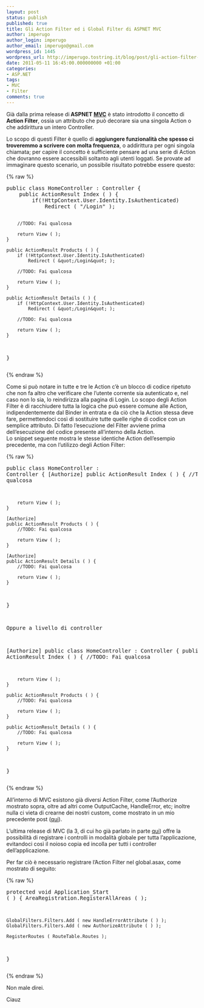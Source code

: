 ```yaml
---
layout: post
status: publish
published: true
title: Gli Action Filter ed i Global Filter di ASPNET MVC
author: imperugo
author_login: imperugo
author_email: imperugo@gmail.com
wordpress_id: 1445
wordpress_url: http://imperugo.tostring.it/blog/post/gli-action-filter-ed-i-global-filter-di-aspnet-mvc/
date: 2011-05-11 16:45:00.000000000 +01:00
categories:
- ASP.NET
tags:
- MVC
- Filter
comments: true
---
```

<p>Già dalla prima release di<strong> ASPNET </strong><a title="ASP.NET MVC" href="http://tostring.it/tags/archive/mvc" target="_blank"><strong>MVC</strong></a> è stato introdotto il concetto di <strong>Action Filter</strong>, ossia un attributo che può decorare sia una singola Action o che addirittura un intero Controller. </p>  <p>Lo scopo di questi Filter è quello di <strong>aggiungere funzionalità che spesso ci troveremmo a scrivere con molta frequenza</strong>, o addirittura per ogni singola chiamata; per capire il concetto è sufficiente pensare ad una serie di Action che dovranno essere accessibili soltanto agli utenti loggati. Se provate ad immaginare questo scenario, un possibile risultato potrebbe essere questo:</p>  {% raw %}<pre class="brush: csharp;">public class HomeController : Controller {
    public ActionResult Index ( ) {
        if(!HttpContext.User.Identity.IsAuthenticated)
            Redirect ( &quot;/Login&quot; );

        //TODO: Fai qualcosa

        return View ( );
    }

    public ActionResult Products ( ) {
        if (!HttpContext.User.Identity.IsAuthenticated)
            Redirect ( &quot;/Login&quot; );

        //TODO: Fai qualcosa

        return View ( );
    }

    public ActionResult Details ( ) {
        if (!HttpContext.User.Identity.IsAuthenticated)
            Redirect ( &quot;/Login&quot; );

        //TODO: Fai qualcosa

        return View ( );
    }
}</pre>{% endraw %}

<p>Come si può notare in tutte e tre le Action c’è un blocco di codice ripetuto che non fa altro che verificare che l’utente corrente sia autenticato e, nel caso non lo sia, lo reindirizza alla pagina di Login. Lo scopo degli Action Filter è di racchiudere tutta la logica che può essere comune alle Action, indipendentemente dal Binder in entrata e da ciò che la Action stessa deve fare, permettendoci così di sostituire tutte quelle righe di codice con un semplice attributo. Di fatto l’esecuzione del Filter avviene prima dell’esecuzione del codice presente all’interno della Action.
  <br />Lo snippet seguente mostra le stesse identiche Action dell’esempio precedente, ma con l’utilizzo degli Action Filter:</p>

{% raw %}<pre class="brush: csharp;">public class HomeController : Controller {
    [Authorize]
    public ActionResult Index ( ) {
        //TODO: Fai qualcosa

        return View ( );
    }

    [Authorize]
    public ActionResult Products ( ) {
        //TODO: Fai qualcosa

        return View ( );
    }

    [Authorize]
    public ActionResult Details ( ) {
        //TODO: Fai qualcosa

        return View ( );
    }
}

Oppure a livello di controller

[Authorize]
public class HomeController : Controller {
    public ActionResult Index ( ) {
        //TODO: Fai qualcosa

        return View ( );
    }

    public ActionResult Products ( ) {
        //TODO: Fai qualcosa

        return View ( );
    }
    
    public ActionResult Details ( ) {
        //TODO: Fai qualcosa

        return View ( );
    }
}</pre>{% endraw %}

<p>All’interno di MVC esistono già diversi Action Filter, come l’Authorize mostrato sopra, oltre ad altri come OutputCache, HandleError, etc; inoltre nulla ci vieta di crearne dei nostri custom, come mostrato in un mio precedente post (<a title="Realizzare un ActionFilter per ottimizzare le nostre pagine web" href="http://imperugo.tostring.it/Blog/Post/Realizzare-un-ActionFilter-per-ottimizzare-le-nostre-pagine-web" target="_blank">qui</a>).</p>

<p>L’ultima release di MVC (la 3, di cui ho già parlato in parte <a title="Un MIX 2011 ricco di novità" href="http://tostring.it/blog/post/un-mix-2011-ricco-di-novita/" target="_blank">qui</a>) offre la possibilità di registrare i controlli in modalità globale per tutta l’applicazione, evitandoci così il noioso copia ed incolla per tutti i controller dell’applicazione. </p>

<p>Per far ciò è necessario registrare l’Action Filter nel global.asax, come mostrato di seguito:</p>

{% raw %}<pre class="brush: csharp;">protected void Application_Start ( ) {
    AreaRegistration.RegisterAllAreas ( );

    GlobalFilters.Filters.Add ( new HandleErrorAttribute ( ) );
    GlobalFilters.Filters.Add ( new AuthorizeAttribute ( ) );

    RegisterRoutes ( RouteTable.Routes );
}</pre>{% endraw %}

<p>Non male direi.</p>

<p>Ciauz</p>
